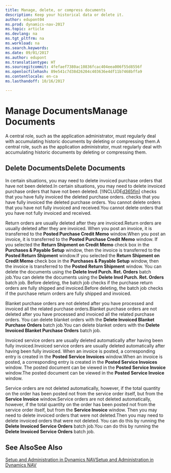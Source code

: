 ```yaml
---
title: Manage, delete, or compress documents
description: Keep your historical data or delete it.
author: edupont04
ms.prod: dynamics-nav-2017
ms.topic: article
ms.devlang: na
ms.tgt_pltfrm: na
ms.workload: na
ms.search.keywords: 
ms.date: 09/01/2017
ms.author: edupont
ms.translationtype: HT
ms.sourcegitcommit: 4fefaef7380ac10836fcac404eea006f55d8556f
ms.openlocfilehash: 89e541c7d38d26204c403636e4df11b7468bffa9
ms.contentlocale: en-ca
ms.lasthandoff: 10/16/2017

---
```

# <a name="manage-documents"></a><span data-ttu-id="90136-103">Manage Documents</span><span class="sxs-lookup"><span data-stu-id="90136-103">Manage Documents</span></span>
<span data-ttu-id="90136-104">A central role, such as the application administrator, must regularly deal with accumulating historic documents by deleting or compressing them.</span><span class="sxs-lookup"><span data-stu-id="90136-104">A central role, such as the application administrator, must regularly deal with accumulating historic documents by deleting or compressing them.</span></span>  

## <a name="delete-documents"></a><span data-ttu-id="90136-105">Delete Documents</span><span class="sxs-lookup"><span data-stu-id="90136-105">Delete Documents</span></span>
<span data-ttu-id="90136-106">In certain situations, you may need to delete invoiced purchase orders that have not been deleted.</span><span class="sxs-lookup"><span data-stu-id="90136-106">In certain situations, you may need to delete invoiced purchase orders that have not been deleted.</span></span> [!INCLUDE[d365fin](includes/d365fin_md.md)]<span data-ttu-id="90136-107"> checks that you have fully invoiced the deleted purchase orders.</span><span class="sxs-lookup"><span data-stu-id="90136-107"> checks that you have fully invoiced the deleted purchase orders.</span></span> <span data-ttu-id="90136-108">You cannot delete orders that you have not fully invoiced and received.</span><span class="sxs-lookup"><span data-stu-id="90136-108">You cannot delete orders that you have not fully invoiced and received.</span></span>  

<span data-ttu-id="90136-109">Return orders are usually deleted after they are invoiced.</span><span class="sxs-lookup"><span data-stu-id="90136-109">Return orders are usually deleted after they are invoiced.</span></span> <span data-ttu-id="90136-110">When you post an invoice, it is transferred to the **Posted Purchase Credit Memo** window.</span><span class="sxs-lookup"><span data-stu-id="90136-110">When you post an invoice, it is transferred to the **Posted Purchase Credit Memo** window.</span></span> <span data-ttu-id="90136-111">If you selected the **Return Shipment on Credit Memo** check box in the **Purchases & Payable Setup** window, then the invoice is transferred to the **Posted Return Shipment** window.</span><span class="sxs-lookup"><span data-stu-id="90136-111">If you selected the **Return Shipment on Credit Memo** check box in the **Purchases & Payable Setup** window, then the invoice is transferred to the **Posted Return Shipment** window.</span></span> <span data-ttu-id="90136-112">You can delete the documents using the **Delete Invd Purch. Ret. Orders** batch job.</span><span class="sxs-lookup"><span data-stu-id="90136-112">You can delete the documents using the **Delete Invd Purch. Ret. Orders** batch job.</span></span> <span data-ttu-id="90136-113">Before deleting, the batch job checks if the purchase return orders are fully shipped and invoiced.</span><span class="sxs-lookup"><span data-stu-id="90136-113">Before deleting, the batch job checks if the purchase return orders are fully shipped and invoiced.</span></span>  

<span data-ttu-id="90136-114">Blanket purchase orders are not deleted after you have processed and invoiced all the related purchase orders.</span><span class="sxs-lookup"><span data-stu-id="90136-114">Blanket purchase orders are not deleted after you have processed and invoiced all the related purchase orders.</span></span> <span data-ttu-id="90136-115">You can delete blanket orders with the **Delete Invoiced Blanket Purchase Orders** batch job.</span><span class="sxs-lookup"><span data-stu-id="90136-115">You can delete blanket orders with the **Delete Invoiced Blanket Purchase Orders** batch job.</span></span>  

<span data-ttu-id="90136-116">Invoiced service orders are usually deleted automatically after having been fully invoiced.</span><span class="sxs-lookup"><span data-stu-id="90136-116">Invoiced service orders are usually deleted automatically after having been fully invoiced.</span></span> <span data-ttu-id="90136-117">When an invoice is posted, a corresponding entry is created in the **Posted Service Invoices** window.</span><span class="sxs-lookup"><span data-stu-id="90136-117">When an invoice is posted, a corresponding entry is created in the **Posted Service Invoices** window.</span></span> <span data-ttu-id="90136-118">The posted document can be viewed in the **Posted Service Invoice** window.</span><span class="sxs-lookup"><span data-stu-id="90136-118">The posted document can be viewed in the **Posted Service Invoice** window.</span></span>  

<span data-ttu-id="90136-119">Service orders are not deleted automatically, however, if the total quantity on the order has been posted not from the service order itself, but from the **Service Invoice** window.</span><span class="sxs-lookup"><span data-stu-id="90136-119">Service orders are not deleted automatically, however, if the total quantity on the order has been posted not from the service order itself, but from the **Service Invoice** window.</span></span> <span data-ttu-id="90136-120">Then you may need to delete invoiced orders that were not deleted.</span><span class="sxs-lookup"><span data-stu-id="90136-120">Then you may need to delete invoiced orders that were not deleted.</span></span> <span data-ttu-id="90136-121">You can do this by running the **Delete Invoiced Service Orders** batch job.</span><span class="sxs-lookup"><span data-stu-id="90136-121">You can do this by running the **Delete Invoiced Service Orders** batch job.</span></span>  

## <a name="see-also"></a><span data-ttu-id="90136-122">See Also</span><span class="sxs-lookup"><span data-stu-id="90136-122">See Also</span></span>  
[<span data-ttu-id="90136-123">Setup and Administration in Dynamics NAV</span><span class="sxs-lookup"><span data-stu-id="90136-123">Setup and Administration in Dynamics NAV</span></span>](admin-setup-and-administration.md)  

